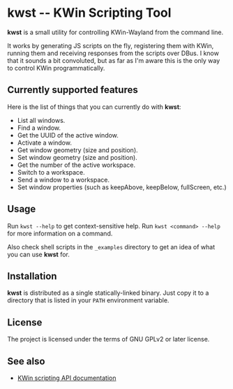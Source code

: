 # kwst -- KWin Scripting Tool

**kwst** is a small utility for controlling KWin-Wayland from the command line. 

It works by generating JS scripts on the fly, registering them with KWin, running them and receiving responses from the scripts over DBus. I know that it sounds a bit convoluted, but as far as I'm aware this is the only way to control KWin programmatically.

## Currently supported features

Here is the list of things that you can currently do with **kwst**:

- List all windows.
- Find a window.
- Get the UUID of the active window.
- Activate a window.
- Get window geometry (size and position).
- Set window geometry (size and position).
- Get the number of the active workspace.
- Switch to a workspace.
- Send a window to a workspace.
- Set window properties (such as keepAbove, keepBelow, fullScreen, etc.)

## Usage

Run `kwst --help` to get context-sensitive help. Run `kwst <command> --help` for more information on a command.

Also check shell scripts in the `_examples` directory to get an idea of what you can use **kwst** for.

## Installation

**kwst** is distributed as a single statically-linked binary. Just copy it to a directory that is listed in your `PATH` environment variable.

## License

The project is licensed under the terms of GNU GPLv2 or later license.

## See also

- [KWin scripting API documentation](https://develop.kde.org/docs/plasma/kwin/api/)
